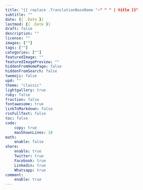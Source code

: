 ```yaml
---
title: "{{ replace .TranslationBaseName "-" " " | title }}"
subtitle: ""
date: {{ .Date }}
lastmod: {{ .Date }}
draft: false
description: ""
license: ""
images: [""]
tags: [""]
categories: [""]
featuredImage: ""
featuredImagePreview: ""
hiddenFromHomePage: false
hiddenFromSearch: false
twemoji: false
upd: ""
theme: "classic"
lightgallery: true
ruby: false
fraction: false
fontawesome: true
linkToMarkdown: false
rssFullText: false
toc: false
code:
    copy: true
    maxShownLines: 10
math:
    enable: false
share:
    enable: true
    Twitter: true
    Facebook: true
    Linkedin: true
    Whatsapp: true
comment:
    enable: true
---
```

